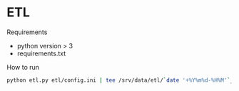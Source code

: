 # ETL

Requirements

- python version > 3
- requirements.txt

How to run

```bash
python etl.py etl/config.ini | tee /srv/data/etl/`date '+%Y%m%d-%H%M'`_etl.log
```
